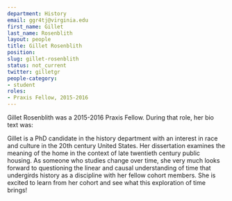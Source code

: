 ```yaml
---
department: History
email: ggr4tj@virginia.edu
first_name: Gillet
last_name: Rosenblith
layout: people
title: Gillet Rosenblith
position:
slug: gillet-rosenblith
status: not_current
twitter: gilletgr
people-category:
- student
roles:
- Praxis Fellow, 2015-2016
---
```


Gillet Rosenblith was a 2015-2016 Praxis Fellow. During that role, her bio text was:

Gillet is a PhD candidate in the history department with an interest in race and culture in the 20th century United States. Her dissertation examines the meaning of the home in the context of late twentieth century public housing. As someone who studies change over time, she very much looks forward to questioning the linear and causal understanding of time that undergirds history as a discipline with her fellow cohort members. She is excited to learn from her cohort and see what this exploration of time brings!
